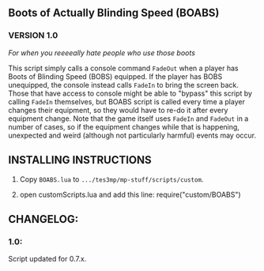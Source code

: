 ﻿## Boots of Actually Blinding Speed (BOABS)
### VERSION 1.0

*For when you reeeeally hate people who use those boots*

This script simply calls a console command `FadeOut` when a player has Boots of Blinding Speed (BOBS) equipped. If the player has BOBS unequipped, the console instead calls `FadeIn` to bring the screen back. Those that have access to console might be able to "bypass" this script by calling `FadeIn` themselves, but BOABS script is called every time a player changes their equipment, so they would have to re-do it after every equipment change.
Note that the game itself uses `FadeIn` and `FadeOut` in a number of cases, so if the equipment changes while that is happening, unexpected and weird (although not particularly harmful) events may occur.

## INSTALLING INSTRUCTIONS

1) Copy `BOABS.lua` to `.../tes3mp/mp-stuff/scripts/custom`.



2) open customScripts.lua and add this line: require("custom/BOABS")

## CHANGELOG:
### 1.0:
Script updated for 0.7.x.